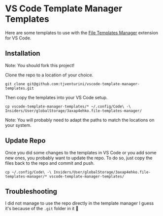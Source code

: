 # VS Code Template Manager Templates

Here are some templates to use with the [File Templates Manager](https://github.com/3axap4eHko/file-templates-manager#readme) extension for VS Code.

## Installation

Note: You should fork this project!

Clone the repo to a location of your choice.

```
git clone git@github.com:tjventurini/vscode-template-manager-templates.git
```

Then copy the templates into your VS Code setup.

```
cp vscode-template-manager-templates/* ~/.config/Code\ -\ Insiders/User/globalStorage/3axap4ehko.file-templates-manager/
```

Note: You will probably need to adapt the paths to match the locations on your system.

## Update Repo

Once you did some changes to the templates in VS Code or you add some new ones, you probably want to update the repo. To do so, just copy the files back to the repo and commit and push.

```
cp ~/.config/Code\ -\ Insiders/User/globalStorage/3axap4ehko.file-templates-manager/* vscode-template-manager-templates/
```

## Troubleshooting

I did not manage to use the repo directly in the template manager I guess it's because of the `.git` folder in it 🤷
